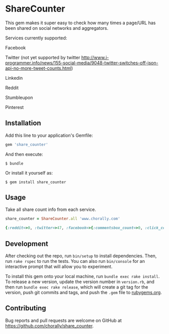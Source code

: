 # ShareCounter

This gem makes it super easy to check how many times a page/URL has been shared on social networks and aggregators.

Services currently supported:

Facebook

Twitter (not yet supported by twitter http://www.i-programmer.info/news/155-social-media/9048-twitter-switches-off-json-api-no-more-tweet-counts.html)

Linkedin

Reddit

Stumbleupon

Pinterest


## Installation

Add this line to your application's Gemfile:

```ruby
gem 'share_counter'
```

And then execute:

    $ bundle

Or install it yourself as:

    $ gem install share_counter

## Usage

Take all share count info from each service.

```ruby
share_counter = ShareCounter.all 'www.chorally.com'

{:reddit=>0, :twitter=>47, :facebook=>{:commentsbox_count=>0, :click_count=>0, :total_count=>44, :comment_count=>12, :like_count=>19, :share_count=>13}, :linkedin=>58, :stumbleupon=>nil, :pinterest=>0}
```


## Development

After checking out the repo, run `bin/setup` to install dependencies. Then, run `rake rspec` to run the tests. You can also run `bin/console` for an interactive prompt that will allow you to experiment.

To install this gem onto your local machine, run `bundle exec rake install`. To release a new version, update the version number in `version.rb`, and then run `bundle exec rake release`, which will create a git tag for the version, push git commits and tags, and push the `.gem` file to [rubygems.org](https://rubygems.org).

## Contributing

Bug reports and pull requests are welcome on GitHub at https://github.com/chorally/share_counter.
